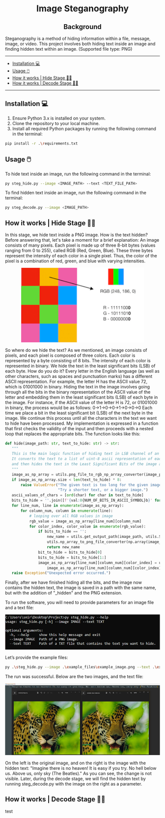 <h1 align="center">Image Steganography</h1>
<h2 align="center">Background</h2>

Steganography is a method of hiding information within a file, message, image, or video. This project involves both hiding text inside an image and finding hidden text within an image. (Supported file type: PNG)

---
- [Installation 💻](#installation-)
- [Usage 🖱️](#usage-️)
- [How it works | Hide Stage 👨‍💻](#how-it-works--hide-stage-)
- [How it works | Decode Stage 🕵️‍♂️](#how-it-works--decode-stage-%EF%B8%8F%EF%B8%8F)
---

## Installation 💻
1. Ensure Python 3.x is installed on your system.
2. Clone the repository to your local machine.
3. Install all required Python packages by running the following command in the terminal:
```bash
pip install -r .\requirements.txt
```

## Usage 🖱️
To hide text inside an image, run the following command in the terminal:
```bash
py steg_hide.py --image <IMAGE_PATH> --text <TEXT_FILE_PATH>
```

To find hidden text inside an image, run the following command in the terminal:
```bash
py steg_decode.py --image <IMAGE_PATH>
```

## How it works | Hide Stage 👨‍💻
In this stage, we hide text inside a PNG image.
How is the text hidden? Before answering that, let's take a moment for a brief explanation:
An image consists of many pixels. Each pixel is made up of three 8-bit bytes (values ranging from 0 to 255), called RGB (Red, Green, Blue). These three bytes represent the intensity of each color in a single pixel. Thus, the color of the pixel is a combination of red, green, and blue with varying intensities.

<p align="center">
  <img src="readme_images/rgb.png" width="400">
</p>

So where do we hide the text? As we mentioned, an image consists of pixels, and each pixel is composed of three colors. Each color is represented by a byte consisting of 8 bits. The intensity of each color is represented in binary. We hide the text in the least significant bits (LSB) of each byte.
How do you do it? Every letter in the English language (as well as other characters, such as spaces and punctuation marks) has a different ASCII representation. For example, the letter H has the ASCII value 72, which is 01001000 in binary.
Hiding the text in the image involves going through all the bits in the binary representation of the ASCII value of the letter and embedding them in the least significant bits (LSB) of each byte in the image. For instance, if the ASCII value of the letter H is 72, or 01001000 in binary, the process would be as follows:
0->1->0->0->1->0->0->0 
Each time we place a bit in the least significant bit (LSB) of the next byte in the image. We continue this process until all the characters in the text we want to hide have been processed.
My implementation is expressed in a function that first checks the validity of the input and then proceeds with a nested loop that replaces the appropriate bits. The function looks like this:
```python
def hide(image_path: str, text_to_hide: str) -> str:
   """
   This is the main logic function of hiding text in LSB channel of an image.
   It converts the text to a list of uint-8 ascii representation of each letter,
   and then hides the text in the Least Significant Bits of the image and saves it.
   """
   image_as_np_array = utils.png_file_to_rgb_np_array_converter(image_path)
   if image_as_np_array.size < len(text_to_hide) * 8:
       raise ValueError("The given text is too long for the given image.\n"
                        "Try a shorter text, or a bigger image.")
   ascii_values_of_chars = [ord(char) for char in text_to_hide]
   bits_to_hide = ''.join([f'{val:0{NUM_OF_BITS_IN_ASCII_SYMBOL}b}' for val in ascii_values_of_chars])
   for line_num, line in enumerate(image_as_np_array):
       for column_num, column in enumerate(line):
           # looping over all RGB values in image
           rgb_value = image_as_np_array[line_num][column_num]
           for color_index, color_value in enumerate(rgb_value):
               if bits_to_hide == '':
                   new_name = utils.get_output_path(image_path, utils.Stage.HIDE)
                   utils.np_array_to_png_file_converter(np.array(image_as_np_array), new_name)
                   return new_name
               bit_to_hide = bits_to_hide[0]
               bits_to_hide = bits_to_hide[1:]
               image_as_np_array[line_num][column_num][color_index] = utils.set_bit(
                   image_as_np_array[line_num][column_num][color_index], int(bit_to_hide), 0)
   raise Exception("Unexpected error occurred.")
```

Finally, after we have finished hiding all the bits, and the image now contains the hidden text, the image is saved in a path with the same name, but with the addition of "_hidden" and the PNG extension.

To run the software, you will need to provide parameters for an image file and a text file:
<p align="center">
  <img src="readme_images/steg_hide_usage.png" width="600">
</p>

Let’s provide the example files:
```bash
py .\steg_hide.py --image .\example_files\example_image.png --text .\example_files\example_text.txt
```

The run was successful. Below are the two images, and the text file:
<p align="center">
  <img src="readme_images/steg_hide_running_example.png" width="800">
</p>
On the left is the original image, and on the right is the image with the hidden text: "Imagine there is no heaven! It is easy if you try. No hell below us. Above us, only sky (The Beatles)." As you can see, the change is not visible. Later, during the decode stage, we will find the hidden text by running steg_decode.py with the image on the right as a parameter.

## How it works | Decode Stage 🕵️‍♂️
test
